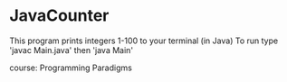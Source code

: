 # JavaCounter
This program prints integers 1-100 to your terminal (in Java)
To run type 'javac Main.java' then 'java Main'


course: Programming Paradigms
